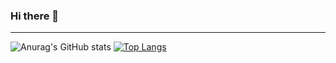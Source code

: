 ### Hi there 👋
---
![Anurag's GitHub stats](https://github-readme-stats.vercel.app/api?username=daehyeonhong&theme=nightowl&show_icons=true)
[![Top Langs](https://github-readme-stats.vercel.app/api/top-langs/?username=daehyeonhong&layout=compact&theme=nightowl&langs_count=8)](https://github.com/anuraghazra/github-readme-stats)
<!--
[![Solved.ac 프로필](http://mazassumnida.wtf/api/v2/generate_badge?boj=hongdae)](https://solved.ac/hongdae)
**daehyeonhong/daehyeonhong** is a ✨ _special_ ✨ repository because its `README.md` (this file) appears on your GitHub profile.

Here are some ideas to get you started:

- 🔭 I’m currently working on ...
- 🌱 I’m currently learning ...
- 👯 I’m looking to collaborate on ...
- 🤔 I’m looking for help with ...
- 💬 Ask me about ...
- 📫 How to reach me: ...
- 😄 Pronouns: ...
- ⚡ Fun fact: ...
-->
